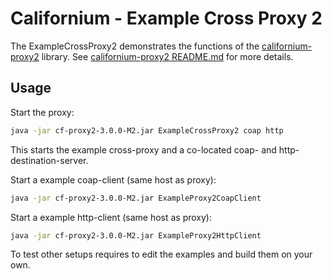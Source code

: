 # Californium - Example Cross Proxy 2

The ExampleCrossProxy2 demonstrates the functions of the [californium-proxy2](../../californium-proxy2) library. See [californium-proxy2 README.md](../../californium-proxy2/README.md) for more details.

## Usage

Start the proxy:
 
```sh
java -jar cf-proxy2-3.0.0-M2.jar ExampleCrossProxy2 coap http
```

This starts the example cross-proxy and a co-located coap- and http-destination-server.

Start a example coap-client (same host as proxy):

```sh
java -jar cf-proxy2-3.0.0-M2.jar ExampleProxy2CoapClient
```

Start a example http-client (same host as proxy):

```sh
java -jar cf-proxy2-3.0.0-M2.jar ExampleProxy2HttpClient
```

To test other setups requires to edit the examples and build them on your own.

